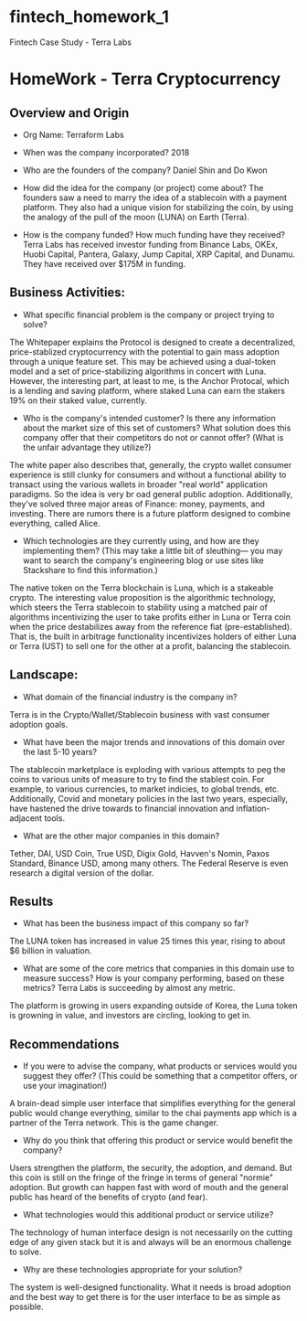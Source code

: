 # fintech_homework_1
Fintech Case Study - Terra Labs

# HomeWork - Terra Cryptocurrency

## Overview and Origin

* Org Name: Terraform Labs

* When was the company incorporated? 2018

* Who are the founders of the company? Daniel Shin and Do Kwon

* How did the idea for the company (or project) come about? The founders saw a need to marry the idea of a stablecoin with a payment platform. They also had a unique vision for stabilizing the coin, by using the analogy of the pull of the moon (LUNA) on Earth (Terra). 

* How is the company funded? How much funding have they received? Terra Labs has received investor funding from Binance Labs, OKEx, Huobi Capital, Pantera, Galaxy, Jump Capital, XRP Capital, and Dunamu. They have received over $175M in funding.


## Business Activities:

* What specific financial problem is the company or project trying to solve? 

The Whitepaper explains the Protocol is designed to create a decentralized, price-stablized cryptocurrency with the potential to gain mass adoption through a unique feature set. This may be achieved using a dual-token model and a set of price-stabilizing algorithms in concert with Luna. However, the interesting part, at least to me, is the Anchor Protocal, which is a lending and saving platform, where staked Luna can earn the stakers 19% on their staked value, currently. 

* Who is the company's intended customer?  Is there any information about the market size of this set of customers?
What solution does this company offer that their competitors do not or cannot offer? (What is the unfair advantage they utilize?)

The white paper also describes that, generally, the crypto wallet consumer experience is still clunky for consumers and without a functional ability to transact using the various wallets in broader "real world" application paradigms. So the idea is very br oad general public adoption. Additionally, they've solved three major areas of Finance: money, payments, and investing. There are rumors there is a future platform designed to combine everything, called Alice. 

* Which technologies are they currently using, and how are they implementing them? (This may take a little bit of sleuthing–– you may want to search the company's engineering blog or use sites like Stackshare to find this information.)

The native token on the Terra blockchain is Luna, which is a stakeable crypto. The interesting value proposition is the algorithmic technology, which steers the Terra stablecoin to stability using a matched pair of algorithms incentivizing the user to take profits either in Luna or Terra coin when the price destabilizes away from the reference fiat (pre-established). That is, the built in arbitrage functionality incentivizes holders of either Luna or Terra (UST) to sell one for the other at a profit, balancing the stablecoin. 


## Landscape:

* What domain of the financial industry is the company in? 

Terra is in the Crypto/Wallet/Stablecoin business with vast consumer adoption goals. 

* What have been the major trends and innovations of this domain over the last 5-10 years? 

The stablecoin marketplace is exploding with various attempts to peg the coins to various units of measure to try to find the stablest coin. For example, to various currencies, to market indicies, to global trends, etc. Additionally, Covid and monetary policies in the last two years, especially, have hastened the drive towards to financial innovation and inflation-adjacent tools. 

* What are the other major companies in this domain? 

Tether, DAI, USD Coin, True USD, Digix Gold, Havven's Nomin, Paxos Standard, Binance USD, among many others. The Federal Reserve is even research a digital version of the dollar.  


## Results

* What has been the business impact of this company so far? 

The LUNA token has increased in value 25 times this year, rising to about $6 billion in valuation. 

* What are some of the core metrics that companies in this domain use to measure success? How is your company performing, based on these metrics? Terra Labs is succeeding by almost any metric. 

The platform is growing in users expanding outside of Korea, the Luna token is growning in value, and investors are circling, looking to get in.  


## Recommendations

* If you were to advise the company, what products or services would you suggest they offer? (This could be something that a competitor offers, or use your imagination!) 

A brain-dead simple user interface that simplifies everything for the general public would change everything, similar to the chai payments app which is a partner of the Terra network. This is the game changer. 

* Why do you think that offering this product or service would benefit the company? 

Users strengthen the platform, the security, the adoption, and demand. But this coin is still on the fringe of the fringe in terms of general "normie" adoption. But growth can happen fast with word of mouth and the general public has heard of the benefits of crypto (and fear). 

* What technologies would this additional product or service utilize?

The technology of human interface design is not necessarily on the cutting edge of any given stack but it is and always will be an enormous challenge to solve.

* Why are these technologies appropriate for your solution?

The system is well-designed functionality. What it needs is broad adoption and the best way to get there is for the user interface to be as simple as possible. 
